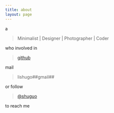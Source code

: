 ```yaml
---
title: about
layout: page
---
```


a

> Minimalist | Designer | Photographer | Coder

who involved in 

> [github](https://github.com/eastfoto)

mail 

> lishugo##gmail##

or follow 

> [@shuguo](http://weibo.com/lishuguo/)

to reach me
